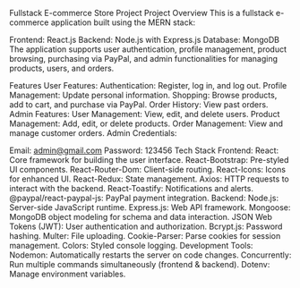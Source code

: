 Fullstack E-commerce Store Project
Project Overview
This is a fullstack e-commerce application built using the MERN stack:

Frontend: React.js
Backend: Node.js with Express.js
Database: MongoDB
The application supports user authentication, profile management, product browsing, purchasing via PayPal, and admin functionalities for managing products, users, and orders.

Features
User Features:
Authentication: Register, log in, and log out.
Profile Management: Update personal information.
Shopping: Browse products, add to cart, and purchase via PayPal.
Order History: View past orders.
Admin Features:
User Management: View, edit, and delete users.
Product Management: Add, edit, or delete products.
Order Management: View and manage customer orders.
Admin Credentials:

Email: admin@gmail.com
Password: 123456
Tech Stack
Frontend:
React: Core framework for building the user interface.
React-Bootstrap: Pre-styled UI components.
React-Router-Dom: Client-side routing.
React-Icons: Icons for enhanced UI.
React-Redux: State management.
Axios: HTTP requests to interact with the backend.
React-Toastify: Notifications and alerts.
@paypal/react-paypal-js: PayPal payment integration.
Backend:
Node.js: Server-side JavaScript runtime.
Express.js: Web API framework.
Mongoose: MongoDB object modeling for schema and data interaction.
JSON Web Tokens (JWT): User authentication and authorization.
Bcrypt.js: Password hashing.
Multer: File uploading.
Cookie-Parser: Parse cookies for session management.
Colors: Styled console logging.
Development Tools:
Nodemon: Automatically restarts the server on code changes.
Concurrently: Run multiple commands simultaneously (frontend & backend).
Dotenv: Manage environment variables.
